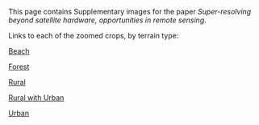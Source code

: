 This page contains Supplementary images for the paper *Super-resolving beyond satellite hardware, opportunities in remote sensing*.

Links to each of the zoomed crops, by terrain type:

[Beach](beach.md)

[Forest](forest.md)

[Rural](rural.md)

[Rural with Urban](rural_w_urban.md)

[Urban](urban.md)
